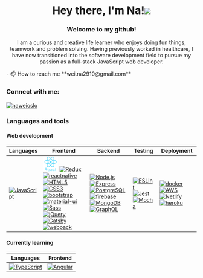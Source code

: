 <h1 align="center">Hey there, I'm Na!<img src="https://media.giphy.com/media/hvRJCLFzcasrR4ia7z/giphy.gif" width="25px"></h1>
<h3 align="center">Welcome to my github!</h3>
<p align="center"> I am a curious and creative life learner who enjoys doing fun things, teamwork and problem solving.
Having previously worked in healthcare, I have now transitioned into the software development field to pursue my passion as a full-stack JavaScript web developer.
 </p>
- 📫 How to reach me **wei.na2910@gmail.com**

<h3 align="left">Connect with me:</h3>
<p align="left">
<a href="https://linkedin.com/in/naweioslo" target="blank"><img align="center" src="https://cdn.jsdelivr.net/npm/simple-icons@3.0.1/icons/linkedin.svg" alt="naweioslo" height="30" width="40" /></a>
</p>

### Languages and tools

#### Web development

Languages | Frontend | Backend | Testing | Deployment
------------ | ------------- | ------------- | ------------- | -------------
<a href="https://www.javascript.com/" target="_blank" title="JavaScript"><img src="https://github.com/tomchen/stack-icons/blob/master/logos/javascript.svg" alt="JavaScript" width="40px" height="40px"></a> |  <a href="https://reactjs.org/"  target="_blank" title="React"><img src="https://raw.githubusercontent.com/devicons/devicon/master/icons/react/react-original-wordmark.svg" alt="react" width="40" height="40"/></a> <a href="https://redux.js.org/"  target="_blank" title="Redux"><img src="https://github.com/tomchen/stack-icons/blob/master/logos/redux.svg" alt="Redux" width="40px" height="40px"></a> <a href="https://reactnative.dev/"  title="React-native" target="_blank"> <img src="https://reactnative.dev/img/header_logo.svg" alt="reactnative" width="40" height="40"/> </a> <a href="https://www.w3.org/TR/html5/"  target="_blank" title="HTML5"><img src="https://github.com/tomchen/stack-icons/blob/master/logos/html-5.svg" alt="HTML5" width="40px" height="40px"></a> <a href="https://www.w3.org/TR/CSS/"  target="_blank" title="CSS3"><img src="https://github.com/tomchen/stack-icons/blob/master/logos/css-3.svg" alt="CSS3" width="40px" height="40px"></a> <a href="https://getbootstrap.com"  target="_blank" title="Bootstrap"> <img src="https://github.com/tomchen/stack-icons/blob/master/logos/bootstrap.svg" alt="bootstrap" width="40" height="40"/> </a> <a href="https://material-ui.com/"  target="_blank" title="Material-ui"> <img src="https://github.com/tomchen/stack-icons/blob/master/logos/material-ui.svg" alt="material-ui" width="40" height="40"/> </a> <a href="https://sass-lang.com/"  target="_blank" title="Sass"><img src="https://github.com/tomchen/stack-icons/blob/master/logos/sass.svg" alt="Sass" width="40px" height="40px"></a> <a href="https://jquery.com/"  target="_blank" title="jQuery"><img src="https://github.com/tomchen/stack-icons/blob/master/logos/jquery-icon.svg" alt="jQuery" width="40px" height="40px"></a> <a href="https://www.gatsbyjs.org/"  target="_blank" title="Gatsby"><img src="https://github.com/tomchen/stack-icons/blob/master/logos/gatsby.svg" alt="Gatsby" width="40px" height="40px"></a> <a href="https://webpack.js.org/"  target="_blank" title="webpack"><img src="https://github.com/tomchen/stack-icons/blob/master/logos/webpack.svg" alt="webpack" width="40px" height="40px"></a> | <a href="https://nodejs.org/"  target="_blank" title="Node.js"><img src="https://github.com/tomchen/stack-icons/blob/master/logos/nodejs-icon.svg" alt="Node.js" width="40px" height="40px"></a> <a href="https://expressjs.com/"  target="_blank" title="Express"><img src="https://github.com/tomchen/stack-icons/blob/master/logos/express.svg" alt="Express" width="40px" height="40px"></a> <a href="https://www.postgresql.org/"  target="_blank" title="PostgreSQL"><img src="https://github.com/tomchen/stack-icons/blob/master/logos/postgresql.svg" alt="PostgreSQL" width="40px" height="40px"></a>  <a href="https://firebase.google.com/"  title="Firebase" target="_blank"> <img src="https://www.vectorlogo.zone/logos/firebase/firebase-icon.svg" alt="firebase" width="40" height="40"/> </a> <a href="https://www.mongodb.org/"  target="_blank" title="MongoDB"><img src="https://github.com/tomchen/stack-icons/blob/master/logos/mongodb-icon.svg" alt="MongoDB" width="40px" height="40px"></a> <a href="https://graphql.org/"  target="_blank" title="GraphQL"><img src="https://github.com/tomchen/stack-icons/blob/master/logos/graphql.svg" alt="GraphQL" width="40px" height="40px"></a> | <a href="https://eslint.org/"  target="_blank" title="ESLint"><img src="https://github.com/tomchen/stack-icons/blob/master/logos/eslint.svg" alt="ESLint" width="40px" height="40px"></a> <a href="https://jestjs.io/"  target="_blank" title="Jest"><img src="https://github.com/tomchen/stack-icons/blob/master/logos/jest.svg" alt="Jest" width="40px" height="40px"></a> <a href="https://mochajs.org/"  target="_blank" title="Mocha"><img src="https://github.com/tomchen/stack-icons/blob/master/logos/mocha.svg" alt="Mocha" width="40px" height="40px"></a> | <a href="https://www.docker.com/"  target="_blank" title="docker"><img src="https://github.com/tomchen/stack-icons/blob/master/logos/docker-icon.svg" alt="docker" width="40px" height="40px"></a> <a href="https://aws.amazon.com/"  target="_blank" title="AWS"><img src="https://github.com/tomchen/stack-icons/blob/master/logos/aws.svg" alt="AWS" width="40px" height="40px"></a> <a href="https://www.netlify.com/"  target="_blank" title="Netlify"><img src="https://github.com/tomchen/stack-icons/blob/master/logos/netlify.svg" alt="Netlify" width="40px" height="40px"></a> <a href="https://www.heroku.com/"  target="_blank" title="heroku"><img src="https://github.com/tomchen/stack-icons/blob/master/logos/heroku-icon.svg" alt="heroku" width="40px" height="40px"></a>

#### Currently learning

Languages | Frontend 
------------ | -------------
<a href="https://www.typescriptlang.org/"  target="_blank" title="Typescript"><img src="https://www.vectorlogo.zone/logos/typescriptlang/typescriptlang-icon.svg" alt="TypeScript" width="40px" height="40px"></a> | <a href="https://angular.io/"  target="_blank" title="Angular"><img src="https://github.com/tomchen/stack-icons/blob/master/logos/angular-icon.svg" alt="Angular" width="40px" height="40px"></a> 


